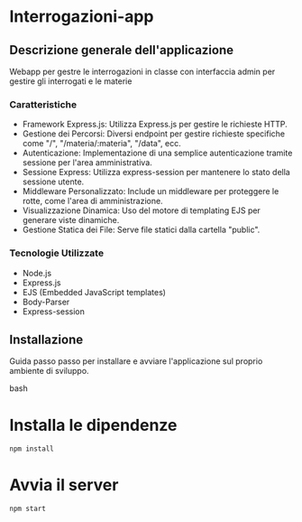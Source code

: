 # Interrogazioni-app

## Descrizione generale dell'applicazione

Webapp per gestre le interrogazioni in classe con interfaccia admin per gestire gli interrogati e le materie

### Caratteristiche

* Framework Express.js: Utilizza Express.js per gestire le richieste HTTP.
* Gestione dei Percorsi: Diversi endpoint per gestire richieste specifiche come "/", "/materia/:materia", "/data", ecc.
* Autenticazione: Implementazione di una semplice autenticazione tramite sessione per l'area amministrativa.
* Sessione Express: Utilizza express-session per mantenere lo stato della sessione utente.
* Middleware Personalizzato: Include un middleware per proteggere le rotte, come l'area di amministrazione.
* Visualizzazione Dinamica: Uso del motore di templating EJS per generare viste dinamiche.
* Gestione Statica dei File: Serve file statici dalla cartella "public".

### Tecnologie Utilizzate

* Node.js
* Express.js
* EJS (Embedded JavaScript templates)
* Body-Parser
* Express-session

## Installazione

Guida passo passo per installare e avviare l'applicazione sul proprio ambiente di sviluppo.

bash

# Installa le dipendenze
    npm install

# Avvia il server
    npm start
